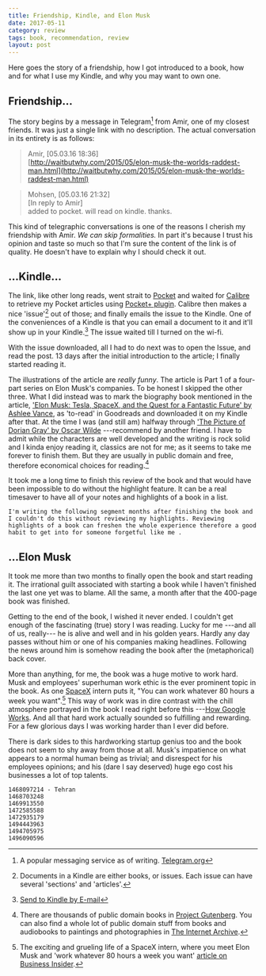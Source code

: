 ```yaml
---
title: Friendship, Kindle, and Elon Musk
date: 2017-05-11
category: review
tags: book, recommendation, review
layout: post
---
```


Here goes the story of a friendship,
how I got introduced to a book,
how and for what I use my Kindle, and why you may want to own one.

## Friendship...

The story begins by a message in Telegram[^telegram] from Amir, one of my closest friends. 
It was just a single link with no description. 
The actual conversation in its entirety is as follows:

> Amir, [05.03.16 18:36]  
[http://waitbutwhy.com/2015/05/elon-musk-the-worlds-raddest-man.html](http://waitbutwhy.com/2015/05/elon-musk-the-worlds-raddest-man.html)  

> Mohsen, [05.03.16 21:32]  
[In reply to Amir]  
added to pocket. will read on kindle. thanks.  

This kind of telegraphic conversations is one of the reasons I cherish my friendship with Amir.
*We can skip formalities.*
In part it's because I trust his opinion and taste so much so
that I'm sure the content of the link is of quality.
He doesn't have to explain why I should check it out.

## ...Kindle...

The link, like other long reads, went strait to [Pocket](https://getpocket.com "Pocket is your place to quickly save, discover, and recommend the best, most interesting stories on the Web") and waited for [Calibre](https://calibre-ebook.com/ "calibre - E-book management") 
to retrieve my Pocket articles using 
[Pocket+ plugin](https://github.com/mmagnus/Pocket-Plus-Calibre-Plugin "Pocket+ recipe for Calibre"). 
Calibre then makes a nice 'issue'[^issue] out of those; and finally emails the issue to the Kindle. One of the conveniences of a Kindle is that you can email a document to it and it'll show up in your Kindle.[^send] 
The issue waited till I turned on the wi-fi. 

With the issue downloaded, all I had to do next was to open the Issue, and read the post. 
13 days after the initial introduction to the article; 
I finally started reading it. 

The illustrations of the article are *really funny*. The article is Part 1 of a four-part series on Elon Musk's companies.
To be honest I skipped the other three. What I did instead was to mark the biography book mentioned in the article, ['Elon Musk: Tesla, SpaceX, and the Quest for a Fantastic Future' by Ashlee Vance](
https://www.goodreads.com/book/show/22535480-elon-musk "View the book on Goodreads.com"), as 'to-read' in Goodreads and downloaded it on my Kindle after that. At the time I was (and still am)
halfway through ['The Picture of Dorian Gray' by Oscar Wilde](https://www.goodreads.com/book/show/5297.The_Picture_of_Dorian_Gray "View the book on Goodreads.com") ---recommend by another friend. I have to admit while the characters are well developed and the writing is rock solid and I kinda enjoy reading it, classics are not for me; as it seems to take me forever to finish them. But they are usually in public domain and free, therefore economical choices for reading.[^gutenberg]

It took me a long time to finish this review of the book and that would have been impossible to do without the highlight feature. It can be a real timesaver to have all of your notes and highlights of a book in a list.

```I'm writing the following segment months after finishing the book and I couldn't do this without reviewing my highlights. Reviewing highlights of a book can freshen the whole experience therefore a good habit to get into for someone forgetful like me .```

## ...Elon Musk

It took me more than two months to finally open the book and start reading it.
The irrational guilt associated with starting a book while I haven't finished the last one yet was to blame.
All the same, a month after that the 400-page book was finished.

Getting to the end of the book, I wished it never ended.
I couldn't get enough of the fascinating (true) story I was reading.
Lucky for me ---and all of us, really--- he is alive and well and in his golden years. Hardly any day passes without him or one of his companies making headlines. Following the news around him is somehow reading the book after the (metaphorical) back cover.

More than anything, for me, the book was a huge motive to work hard. Musk and employees' superhuman work ethic is the ever prominent topic in the book. As one [SpaceX](https://en.wikipedia.com/wiki/SpaceX) intern puts it, "You can work whatever 80 hours a week you want".[^intern] This way of work was in dire contrast with the chill atmosphere portrayed in the book I read right before this ---[How Google Works](https://www.goodreads.com/book/show/23158207-how-google-works). And all that hard work actually sounded so fulfilling and rewarding. For a few glorious days I was working harder than I ever did before.   

There is dark sides to this hardworking startup genius too and the book does not seem to shy away from those at all. Musk's impatience on what appears to a normal human being as trivial; and disrespect for his employees opinions; and his (dare I say deserved) huge ego cost his businesses a lot of top talents. 

[^telegram]: A popular messaging service as of writing. [Telegram.org](https://telegram.org "Telegram Messenger")  

[^issue]: Documents in a Kindle are either books, or issues. Each issue can have several 'sections' and 'articles'.

[^send]: [Send to Kindle by E-mail](https://www.amazon.com/gp/sendtokindle/email "Amazon.com: Send to Kindle by E-mail")

[^gutenberg]: There are thousands of public domain books in [Project Gutenberg](https://www.gutenberg.org/ "A digital library of free ebooks."). You can also find a whole lot of public domain stuff from books and audiobooks to paintings and photographies in [The Internet Archive](https://www.archive.org/ "Internet Archive: Digital Library of Free Books, Movies, Music...").

[^intern]: The exciting and grueling life of a SpaceX intern, where you meet Elon Musk and 'work whatever 80 hours a week you want' [article on  Business Insider](http://www.businessinsider.com/life-on-rocket-road-what-its-like-to-intern-at-spacex-2015-6).

```
1468097214 - Tehran  
1468703248  
1469913550  
1472585588  
1472935179  
1494443963  
1494705975  
1496090596  
```

